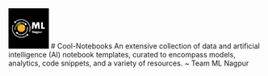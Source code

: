   <img src="https://raw.githubusercontent.com/prasanna-muppidwar/Cool-Notebooks/main/Machine%20Learning%20Notebooks/ML%20Nagpur.png" alt="ML Nagpur" height="80">
# Cool-Notebooks
An extensive collection of data and artificial intelligence (AI) notebook templates, curated to encompass models, analytics, code snippets, and a variety of resources. ~ Team ML Nagpur

